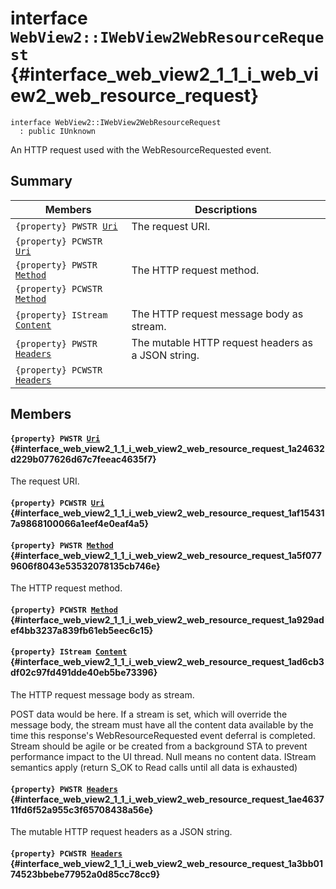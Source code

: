 # interface `WebView2::IWebView2WebResourceRequest` {#interface_web_view2_1_1_i_web_view2_web_resource_request}

```
interface WebView2::IWebView2WebResourceRequest
  : public IUnknown
```  

An HTTP request used with the WebResourceRequested event.

## Summary

 Members                        | Descriptions                                
--------------------------------|---------------------------------------------
`{property} PWSTR `[`Uri`](#interface_web_view2_1_1_i_web_view2_web_resource_request_1a24632d229b077626d67c7feeac4635f7) | The request URI.
`{property} PCWSTR `[`Uri`](#interface_web_view2_1_1_i_web_view2_web_resource_request_1af154317a9868100066a1eef4e0eaf4a5) | 
`{property} PWSTR `[`Method`](#interface_web_view2_1_1_i_web_view2_web_resource_request_1a5f0779606f8043e53532078135cb746e) | The HTTP request method.
`{property} PCWSTR `[`Method`](#interface_web_view2_1_1_i_web_view2_web_resource_request_1a929adef4bb3237a839fb61eb5eec6c15) | 
`{property} IStream `[`Content`](#interface_web_view2_1_1_i_web_view2_web_resource_request_1ad6cb3df02c97fd491dde40eb5be73396) | The HTTP request message body as stream.
`{property} PWSTR `[`Headers`](#interface_web_view2_1_1_i_web_view2_web_resource_request_1ae463711fd6f52a955c3f65708438a56e) | The mutable HTTP request headers as a JSON string.
`{property} PCWSTR `[`Headers`](#interface_web_view2_1_1_i_web_view2_web_resource_request_1a3bb0174523bbebe77952a0d85cc78cc9) | 

## Members

#### `{property} PWSTR `[`Uri`](#interface_web_view2_1_1_i_web_view2_web_resource_request_1a24632d229b077626d67c7feeac4635f7) {#interface_web_view2_1_1_i_web_view2_web_resource_request_1a24632d229b077626d67c7feeac4635f7}

The request URI.

#### `{property} PCWSTR `[`Uri`](#interface_web_view2_1_1_i_web_view2_web_resource_request_1af154317a9868100066a1eef4e0eaf4a5) {#interface_web_view2_1_1_i_web_view2_web_resource_request_1af154317a9868100066a1eef4e0eaf4a5}

#### `{property} PWSTR `[`Method`](#interface_web_view2_1_1_i_web_view2_web_resource_request_1a5f0779606f8043e53532078135cb746e) {#interface_web_view2_1_1_i_web_view2_web_resource_request_1a5f0779606f8043e53532078135cb746e}

The HTTP request method.

#### `{property} PCWSTR `[`Method`](#interface_web_view2_1_1_i_web_view2_web_resource_request_1a929adef4bb3237a839fb61eb5eec6c15) {#interface_web_view2_1_1_i_web_view2_web_resource_request_1a929adef4bb3237a839fb61eb5eec6c15}

#### `{property} IStream `[`Content`](#interface_web_view2_1_1_i_web_view2_web_resource_request_1ad6cb3df02c97fd491dde40eb5be73396) {#interface_web_view2_1_1_i_web_view2_web_resource_request_1ad6cb3df02c97fd491dde40eb5be73396}

The HTTP request message body as stream.

POST data would be here. If a stream is set, which will override the message body, the stream must have all the content data available by the time this response's WebResourceRequested event deferral is completed. Stream should be agile or be created from a background STA to prevent performance impact to the UI thread. Null means no content data. IStream semantics apply (return S_OK to Read calls until all data is exhausted)

#### `{property} PWSTR `[`Headers`](#interface_web_view2_1_1_i_web_view2_web_resource_request_1ae463711fd6f52a955c3f65708438a56e) {#interface_web_view2_1_1_i_web_view2_web_resource_request_1ae463711fd6f52a955c3f65708438a56e}

The mutable HTTP request headers as a JSON string.

#### `{property} PCWSTR `[`Headers`](#interface_web_view2_1_1_i_web_view2_web_resource_request_1a3bb0174523bbebe77952a0d85cc78cc9) {#interface_web_view2_1_1_i_web_view2_web_resource_request_1a3bb0174523bbebe77952a0d85cc78cc9}

